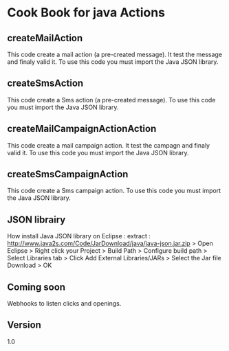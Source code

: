 Cook Book for java Actions
==


createMailAction
--

This code create a mail action (a pre-created message). It test the message and finaly valid it.
To use this code you must import the Java JSON library.

createSmsAction
--

This code create a Sms action (a pre-created message).
To use this code you must import the Java JSON library.

createMailCampaignActionAction
--

This code create a mail campaign action. It test the campagn and finaly valid it.
To use this code you must import the Java JSON library.

createSmsCampaignAction
--

This code create a Sms campaign action.
To use this code you must import the Java JSON library.

JSON librairy
--

How install Java JSON library on Eclipse : extract : http://www.java2s.com/Code/JarDownload/java/java-json.jar.zip > Open Eclipse > Right click your Project > Build Path > Configure build path > Select Libraries tab > Click Add External Libraries/JARs > Select the Jar file Download > OK

Coming soon
--
Webhooks to listen clicks and openings.


Version
--

1.0 